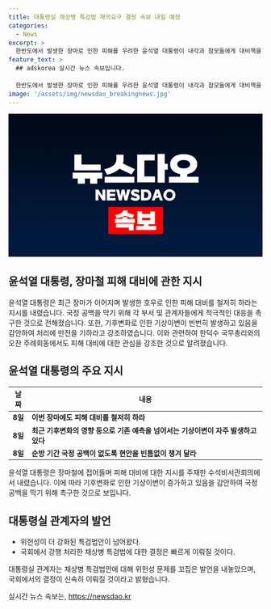 ```yaml
---
title: 대통령실 채상병 특검법 재의요구 결정 속보 내일 예정
categories:
  - News
excerpt: >
  한반도에서 발생한 장마로 인한 피해를 우려한 윤석열 대통령이 내각과 참모들에게 대비책을 강구하라고 요청했다. 또한 미국 방문을 앞두고 기후변화로 인한 기상이변으로부터 국가를 보호하기 위한 대처책을 마련해달라고 부탁했다. 국무총리와의 오찬 주례회동에서도 이에 대한 중요성을 강조했고, 미국 출국 전 국정 공백이 발생하지 않도록 지켜달라고 요청했다. 이어 대통령실은 국무회의를 열어 채상병 특검법을 심의할 것을 계획하고, 국민의힘이 제출한 법안에 대해 여당의 의견을 듣고 결정할 것으로 밝혔다.
feature_text: >
  ## adskorea 실시간 뉴스 속보입니다.

  한반도에서 발생한 장마로 인한 피해를 우려한 윤석열 대통령이 내각과 참모들에게 대비책을 강구하라고 요청했다. 또한 미국 방문을 앞두고 기후변화로 인한 기상이변으로부터 국가를 보호하기 위한 대처책을 마련해달라고 부탁했다. 국무총리와의 오찬 주례회동에서도 이에 대한 중요성을 강조했고, 미국 출국 전 국정 공백이 발생하지 않도록 지켜달라고 요청했다. 이어 대통령실은 국무회의를 열어 채상병 특검법을 심의할 것을 계획하고, 국민의힘이 제출한 법안에 대해 여당의 의견을 듣고 결정할 것으로 밝혔다.
image: '/assets/img/newsdao_breakingnews.jpg'
---
```


<p><img src="/assets/img/newsdao_breakingnews.jpg" alt="adskorea 속보" /></p>

<h2 data-ke-size="size24">윤석열 대통령, 장마철 피해 대비에 관한 지시</h2>

<p data-ke-size="size16">윤석열 대통령은 최근 장마가 이어지며 발생한 호우로 인한 피해 대비를 철저히 하라는 지시를 내렸습니다. 국정 공백을 막기 위해 각 부서 및 관계자들에게 적극적인 대응을 촉구한 것으로 전해졌습니다. 또한, 기후변화로 인한 기상이변이 빈번히 발생하고 있음을 감안하여 처리에 만전을 기하라고 강조하였습니다. 이와 관련하여 한덕수 국무총리와의 오찬 주례회동에서도 피해 대비에 대한 관심을 강조한 것으로 알려졌습니다.</p>

<h2 data-ke-size="size21">윤석열 대통령의 주요 지시</h2>

<table>
    <thead>
        <tr>
            <th>날짜</th>
            <th>내용</th>
        </tr>
    </thead>
    <tbody>
        <tr>
            <td style="text-align: center; height: 17px;"><b>8일</b></td>
            <td><b>이번 장마에도 피해 대비를 철저히 하라</b></td>
        </tr>
        <tr>
            <td style="text-align: center; height: 17px;"><b>8일</b></td>
            <td><b>최근 기후변화의 영향 등으로 기존 예측을 넘어서는 기상이변이 자주 발생하고 있다</b></td>
        </tr>
        <tr>
            <td style="text-align: center; height: 17px;"><b>8일</b></td>
            <td><b>순방 기간 국정 공백이 없도록 현안을 빈틈없이 챙겨 달라</b></td>
        </tr>
    </tbody>
</table>

<p data-ke-size="size16">윤석열 대통령은 장마철에 접어들며 피해 대비에 대한 지시를 주재한 수석비서관회의에서 내렸습니다. 이에 따라 기후변화로 인한 기상이변이 증가하고 있음을 감안하여 국정 공백을 막기 위해 촉구한 것으로 보입니다.</p>

<h2 data-ke-size="size21">대통령실 관계자의 발언</h2>

<ul>
    <li>위헌성이 더 강화된 특검법안이 넘어왔다.</li>
    <li>국회에서 강행 처리한 채상병 특검법에 대한 결정은 빠르게 이뤄질 것이다.</li>
</ul>

<p data-ke-size="size16">대통령실 관계자는 채상병 특검법안에 대해 위헌성 문제를 꼬집은 발언을 내놓았으며, 국회에서의 결정이 신속히 이뤄질 것이라고 밝혔습니다.</p>
실시간 뉴스 속보는, <a href="https://newsdao.kr" rel="dofollow">https://newsdao.kr</a>


